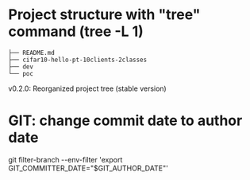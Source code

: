 
# Project structure with "tree" command (tree -L 1)

```text
├── README.md
├── cifar10-hello-pt-10clients-2classes
├── dev
└── poc
```

v0.2.0: Reorganized project tree (stable version)


# GIT: change commit date to author date
git filter-branch --env-filter 'export GIT_COMMITTER_DATE="$GIT_AUTHOR_DATE"'

